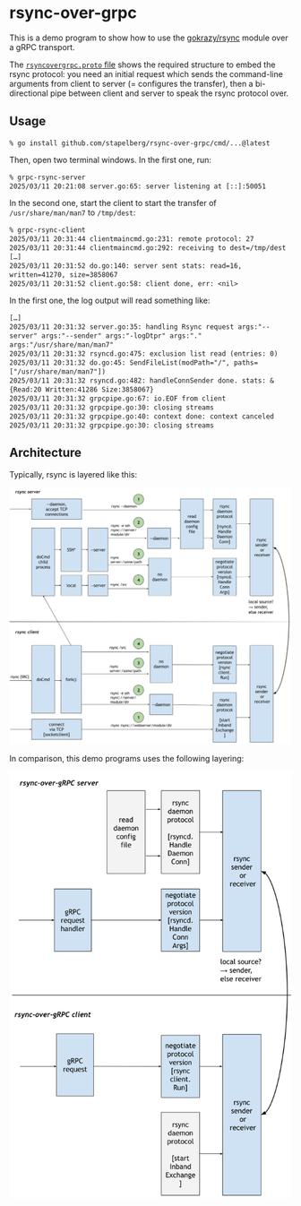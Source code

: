 # rsync-over-grpc

This is a demo program to show how to use the
[gokrazy/rsync](https://github.com/gokrazy/rsync) module over a gRPC transport.

The [`rsyncovergrpc.proto`
file](https://github.com/stapelberg/rsync-over-grpc/blob/main/internal/proto/rsyncovergrpc.proto)
shows the required structure to embed the rsync protocol: you need an initial
request which sends the command-line arguments from client to server (=
configures the transfer), then a bi-directional pipe between client and server
to speak the rsync protocol over.

## Usage

```
% go install github.com/stapelberg/rsync-over-grpc/cmd/...@latest
```

Then, open two terminal windows. In the first one, run:

```
% grpc-rsync-server
2025/03/11 20:21:08 server.go:65: server listening at [::]:50051
```

In the second one, start the client to start the transfer of
`/usr/share/man/man7` to `/tmp/dest`:

```
% grpc-rsync-client
2025/03/11 20:31:44 clientmaincmd.go:231: remote protocol: 27
2025/03/11 20:31:44 clientmaincmd.go:292: receiving to dest=/tmp/dest
[…]
2025/03/11 20:31:52 do.go:140: server sent stats: read=16, written=41270, size=3858067
2025/03/11 20:31:52 client.go:58: client done, err: <nil>
```

In the first one, the log output will read something like:

```
[…]
2025/03/11 20:31:32 server.go:35: handling Rsync request args:"--server" args:"--sender" args:"-logDtpr" args:"." args:"/usr/share/man/man7"
2025/03/11 20:31:32 rsyncd.go:475: exclusion list read (entries: 0)
2025/03/11 20:31:32 do.go:45: SendFileList(modPath="/", paths=["/usr/share/man/man7"])
2025/03/11 20:31:32 rsyncd.go:482: handleConnSender done. stats: &{Read:20 Written:41286 Size:3858067}
2025/03/11 20:31:32 grpcpipe.go:67: io.EOF from client
2025/03/11 20:31:32 grpcpipe.go:30: closing streams
2025/03/11 20:31:32 grpcpipe.go:40: context done: context canceled
2025/03/11 20:31:32 grpcpipe.go:30: closing streams
```

## Architecture

Typically, rsync is layered like this:

![](_docs/rsync_layering.svg)

In comparison, this demo programs uses the following layering:

![](_docs/rsync_layering_grpc.svg)
